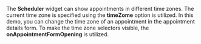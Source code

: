 The **Scheduler** widget can show appointments in&nbsp;different time zones. The current time zone is&nbsp;specified using the **timeZome** option is&nbsp;utilized. In&nbsp;this demo, you can change the time zone of&nbsp;an&nbsp;appointment in&nbsp;the appointment details form. To&nbsp;make the time zone selectors visible, the **onAppointmentFormOpening** is&nbsp;utilized.